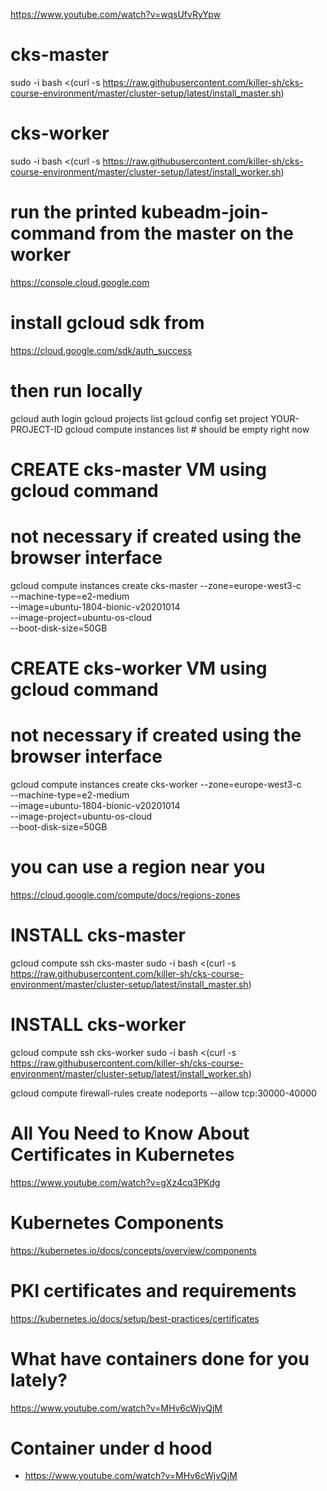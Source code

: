 https://www.youtube.com/watch?v=wqsUfvRyYpw

# cks-master
sudo -i
bash <(curl -s https://raw.githubusercontent.com/killer-sh/cks-course-environment/master/cluster-setup/latest/install_master.sh)


# cks-worker
sudo -i
bash <(curl -s https://raw.githubusercontent.com/killer-sh/cks-course-environment/master/cluster-setup/latest/install_worker.sh)


# run the printed kubeadm-join-command from the master on the worker

https://console.cloud.google.com

# install gcloud sdk from
https://cloud.google.com/sdk/auth_success

# then run locally
gcloud auth login
gcloud projects list
gcloud config set project YOUR-PROJECT-ID
gcloud compute instances list # should be empty right now

# CREATE cks-master VM using gcloud command
# not necessary if created using the browser interface
gcloud compute instances create cks-master --zone=europe-west3-c \
--machine-type=e2-medium \
--image=ubuntu-1804-bionic-v20201014 \
--image-project=ubuntu-os-cloud \
--boot-disk-size=50GB

# CREATE cks-worker VM using gcloud command
# not necessary if created using the browser interface
gcloud compute instances create cks-worker --zone=europe-west3-c \
--machine-type=e2-medium \
--image=ubuntu-1804-bionic-v20201014 \
--image-project=ubuntu-os-cloud \
--boot-disk-size=50GB

# you can use a region near you
https://cloud.google.com/compute/docs/regions-zones


# INSTALL cks-master
gcloud compute ssh cks-master
sudo -i
bash <(curl -s https://raw.githubusercontent.com/killer-sh/cks-course-environment/master/cluster-setup/latest/install_master.sh)


# INSTALL cks-worker
gcloud compute ssh cks-worker
sudo -i
bash <(curl -s https://raw.githubusercontent.com/killer-sh/cks-course-environment/master/cluster-setup/latest/install_worker.sh)


gcloud compute firewall-rules create nodeports --allow tcp:30000-40000


# All You Need to Know About Certificates in Kubernetes
https://www.youtube.com/watch?v=gXz4cq3PKdg

# Kubernetes Components
https://kubernetes.io/docs/concepts/overview/components

# PKI certificates and requirements
https://kubernetes.io/docs/setup/best-practices/certificates


# What have containers done for you lately?
https://www.youtube.com/watch?v=MHv6cWjvQjM

# Container under d hood
- https://www.youtube.com/watch?v=MHv6cWjvQjM







